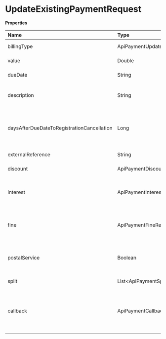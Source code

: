 # UpdateExistingPaymentRequest

**Properties**

| Name                                       | Type                               | Required | Description                                                             |
| :----------------------------------------- | :--------------------------------- | :------- | :---------------------------------------------------------------------- |
| billingType                                | ApiPaymentUpdateRequestBillingType | ✅       | Payment billing type                                                    |
| value                                      | Double                             | ✅       | Payment amount                                                          |
| dueDate                                    | String                             | ✅       | Payment due date                                                        |
| description                                | String                             | ❌       | Payment description (max. 500 characters)                               |
| daysAfterDueDateToRegistrationCancellation | Long                               | ❌       | Days after registration cancellation deadline (only for bank slip)      |
| externalReference                          | String                             | ❌       | Free search field                                                       |
| discount                                   | ApiPaymentDiscountDto              | ❌       | Discount information                                                    |
| interest                                   | ApiPaymentInterestRequestDto       | ❌       | Interest information for payment after due date                         |
| fine                                       | ApiPaymentFineRequestDto           | ❌       | Fine information for payment after due date                             |
| postalService                              | Boolean                            | ❌       | Define whether the payment will be sent via post                        |
| split                                      | List\<ApiPaymentSplitRequestDto\>  | ❌       | Split Settings                                                          |
| callback                                   | ApiPaymentCallbackRequestDto       | ❌       | Automatic redirection information after the payment of the link payment |

<!-- This file was generated by liblab | https://liblab.com/ -->
